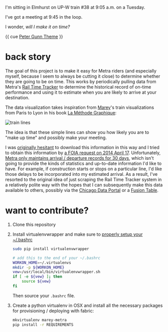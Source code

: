 I'm sitting in Elmhurst on UP-W train #38 at 9:05 a.m. on a
Tuesday.

I've got a meeting at 9:45 in the loop.

I wonder, *will I make it on time?*

{{ cue [Peter Gunn Theme](https://www.youtube.com/watch?v=oysMt8iL9UE&feature=kp) }}

back story
==========

The goal of this project is to make it easy for Metra riders (and
especially myself, because I seem to always be cutting it close) to
determine whether they are going to be on time. This works by
periodically pulling data from Metra's
[Rail Time Tracker](https://metrarail.com/metra/wap/en/home/RailTimeTracker.html)
to determine the historical record of on-time performance and using it
to estimate when you are likely to arrive at your destination.

The data visualization takes inspiration from
[Marey](http://en.wikipedia.org/wiki/%C3%89tienne-Jules_Marey)'s train
visualizations from Paris to Lyon in his book
[La Méthode Graphique](https://archive.org/details/lamthodegraphiq00maregoog):

![train lines](http://i.imgur.com/8bQOM8F.jpg "Train lines visualized by Marey")

The idea is that these simple lines can show you how likely you are to
"make up time" and possibly make your meeting.

I was
[originally hesitant](https://twitter.com/deanmalmgren/status/455709231614681088)
to download this information in this way and I tried to obtain this
information by
[a FOIA request on 2014 April 17](https://docs.google.com/document/d/1oyaIARPyksTUERpBNvef9PU_6XgC3keSUk9LmqrEBBc/edit?usp=sharing). Unfortunately,
[Metra only maintains arrival / departure records for 30 days](https://drive.google.com/file/d/0ByojUCBHn7gJT1JvTGhKOWNaa1k/view?usp=sharing),
which isn't going to provide the kinds of statistics and up-to-date
information I'd like to have. For example, if construction starts or
stops on a particular line, I'd like those delays to be incorporated
into my estimated arrival. As a result, I've resorted to the original
idea of just scraping the Rail Time Tracker system in a relatively
polite way with the hopes that I can subsequently make this data
available to others, possibly via the
[Chicago Data Portal](https://data.cityofchicago.org/) or a
[Fusion Table](https://support.google.com/fusiontables/answer/2571232).

want to contribute?
===================

1. Clone this repository

2. Install virtualenvwrapper and make sure to [properly setup your ~/.bashrc](http://virtualenvwrapper.readthedocs.org/en/latest/install.html#shell-startup-file)

   ```bash
   sudo pip install virtualenvwrapper
   ```

   ```bash
   # add this to the end of your ~/.bashrc
   WORKON_HOME=~/.virtualenvs
   mkdir -p ${WORKON_HOME}
   vew=/usr/local/bin/virtualenvwrapper.sh
   if [ -e ${vew} ]; then
       source ${vew}
   fi
   ```
   Then source your ```.bashrc``` file.

3. Create a python virtualenv in OSX and install all the necessary
   packages for provisioning / deploying with fabric:

   ```bash
   mkvirtualenv marey-metra
   pip install -r REQUIREMENTS
   ```
